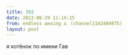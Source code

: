 ```yaml
---
title: 392
date: 2022-06-29 11:14:15
from: endless шизing ⍼ (channel1162404975)
layout: post
---
```


я котёнок по имени Гав
